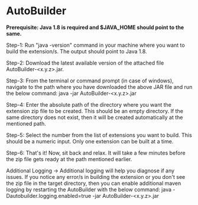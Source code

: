 # AutoBuilder

**Prerequisite: Java 1.8 is required and $JAVA_HOME should point to the same.**

Step-1: Run "java -version" command in your machine where you want to build the extension/s. The output should point to Java 1.8.

Step-2: Download the latest available version of the attached file AutoBuilder-<x.y.z>.jar.

Step-3: From the terminal or command prompt (in case of windows), navigate to the path where you have downloaded the above JAR file and run the below command:
            java -jar AutoBuilder-<x.y.z>.jar
            
Step-4: Enter the absolute path of the directory where you want the extension zip file to be created. This should be an empty directory. If the same directory does not exist, then it will be created automatically at the mentioned path.

Step-5: Select the number from the list of extensions you want to build. This should be a numeric input. Only one extension can be built at a time.

Step-6: That's it! Now, sit back and relax. It will take a few minutes before the zip file gets ready at the path mentioned earlier.


Additional Logging
-> Additional logging will help you diagnose if any issues. If you notice any error/s in building the extension or you don't see the zip file in the target directory, then you can enable additional maven logging by restarting the AutoBuilder with the below command:
           java -Dautobuilder.logging.enabled=true -jar AutoBuilder-<x.y.z>.jar
           
 

